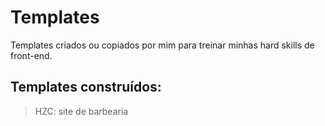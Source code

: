 # Templates

Templates criados ou copiados por mim para treinar minhas hard skills de front-end.

## Templates construídos:

> HZC: site de barbearia
